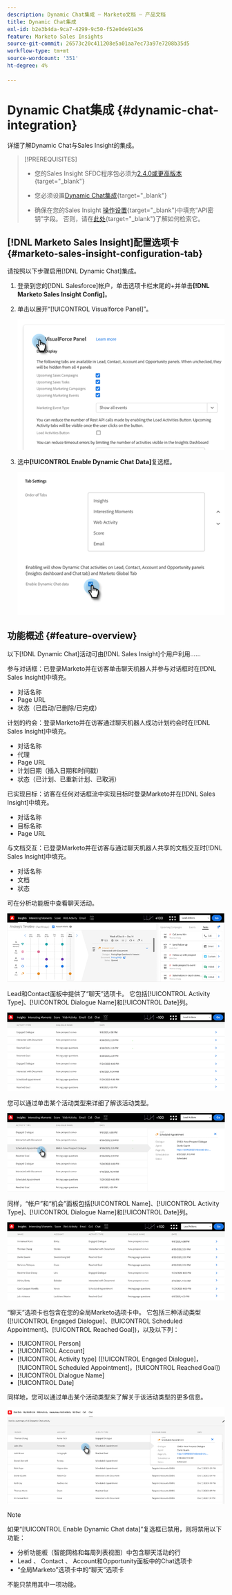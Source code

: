 ```yaml
---
description: Dynamic Chat集成 — Marketo文档 — 产品文档
title: Dynamic Chat集成
exl-id: b2e3b4da-9ca7-4299-9c50-f52e0de91e36
feature: Marketo Sales Insights
source-git-commit: 26573c20c411208e5a01aa7ec73a97e7208b35d5
workflow-type: tm+mt
source-wordcount: '351'
ht-degree: 4%

---
```


# Dynamic Chat集成 {#dynamic-chat-integration}

详细了解Dynamic Chat与Sales Insight的集成。

>[!PREREQUISITES]
>
>* 您的Sales Insight SFDC程序包必须为[2.4.0或更高版本](/help/marketo/product-docs/marketo-sales-insight/msi-for-salesforce/upgrading/upgrading-your-msi-package.md){target="_blank"}
>
>* 您必须设置[Dynamic Chat集成](/help/marketo/product-docs/demand-generation/dynamic-chat/dynamic-chat-overview.md){target="_blank"}
>
>* 确保在您的Sales Insight [操作设置](/help/marketo/product-docs/marketo-sales-insight/msi-for-salesforce/configuration/marketo-sales-insight-configuration-tab-in-salesforce.md#operational-settings){target="_blank"}中填充“API密钥”字段。 否则，请在[此处](/help/marketo/product-docs/marketo-sales-insight/msi-for-salesforce/configuration/configure-marketo-sales-insight-in-salesforce-enterprise-unlimited.md#configure-sales-insight-in-marketo){target="_blank"}了解如何检索它。

## [!DNL Marketo Sales Insight]配置选项卡 {#marketo-sales-insight-configuration-tab}

请按照以下步骤启用[!DNL Dynamic Chat]集成。

1. 登录到您的[!DNL Salesforce]帐户，单击选项卡栏末尾的+并单击&#x200B;**[!DNL Marketo Sales Insight Config]**。

1. 单击以展开“[!UICONTROL Visualforce Panel]”。

   ![](assets/dynamic-chat-integration-1.png)

1. 选中&#x200B;**[!UICONTROL Enable Dynamic Chat Data]**&#x200B;复选框。

   ![](assets/dynamic-chat-integration-2.png)

## 功能概述 {#feature-overview}

以下[!DNL Dynamic Chat]活动可由[!DNL Sales Insight]个用户利用……

参与对话框：已登录Marketo并在访客单击聊天机器人并参与对话框时在[!DNL Sales Insight]中填充。

* 对话名称
* Page URL
* 状态（已启动/已删除/已完成）

计划的约会：登录Marketo并在访客通过聊天机器人成功计划约会时在[!DNL Sales Insight]中填充。

* 对话名称
* 代理
* Page URL
* 计划日期（插入日期和时间戳）
* 状态（已计划、已重新计划、已取消）

已实现目标：访客在任何对话框流中实现目标时登录Marketo并在[!DNL Sales Insight]中填充。

* 对话名称
* 目标名称
* Page URL

与文档交互：已登录Marketo并在访客与通过聊天机器人共享的文档交互时[!DNL Sales Insight]中填充。

* 对话名称
* 文档
* 状态

可在分析功能板中查看聊天活动。

![](assets/dynamic-chat-integration-3.png)

Lead和Contact面板中提供了“聊天”选项卡。 它包括[!UICONTROL Activity Type]、[!UICONTROL Dialogue Name]和[!UICONTROL Date]列。

![](assets/dynamic-chat-integration-4.png)

您可以通过单击某个活动类型来详细了解该活动类型。

![](assets/dynamic-chat-integration-5.png)

同样，“帐户”和“机会”面板包括[!UICONTROL Name]、[!UICONTROL Activity Type]、[!UICONTROL Dialogue Name]和[!UICONTROL Date]列。

![](assets/dynamic-chat-integration-6.png)

“聊天”选项卡也包含在您的全局Marketo选项卡中。 它包括三种活动类型([!UICONTROL Engaged Dialogue]、[!UICONTROL Scheduled Appointment]、[!UICONTROL Reached Goal])，以及以下列：

* [!UICONTROL Person]
* [!UICONTROL Account]
* [!UICONTROL Activity type] ([!UICONTROL Engaged Dialogue]，[!UICONTROL Scheduled Appointment]，[!UICONTROL Reached Goal])
* [!UICONTROL Dialogue Name]
* [!UICONTROL Date]

同样地，您可以通过单击某个活动类型来了解关于该活动类型的更多信息。

![](assets/dynamic-chat-integration-7.png)

>[!NOTE]
>
>如果“[!UICONTROL Enable Dynamic Chat data]”复选框已禁用，则将禁用以下功能：
>
>* 分析功能板（智能网格和每周列表视图）中包含聊天活动的行
>* Lead 、 Contact 、 Account和Opportunity面板中的Chat选项卡
>* “全局Marketo”选项卡中的“聊天”选项卡
>
>不能只禁用其中一项功能。
